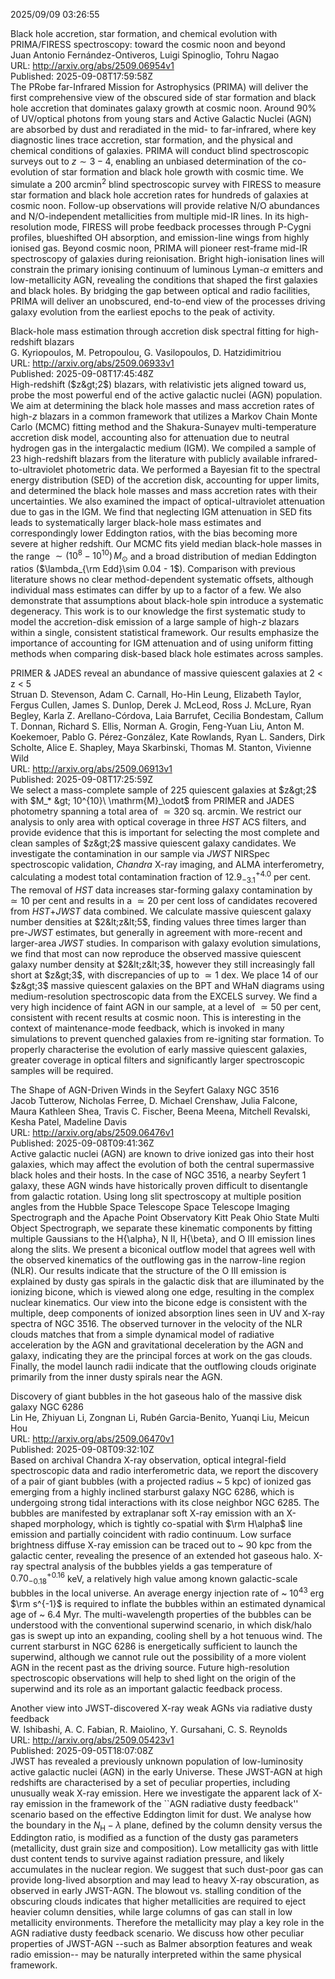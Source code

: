 2025/09/09 03:26:55  

Black hole accretion, star formation, and chemical evolution with
  PRIMA/FIRESS spectroscopy: toward the cosmic noon and beyond  
Juan Antonio Fernández-Ontiveros, Luigi Spinoglio, Tohru Nagao  
URL: http://arxiv.org/abs/2509.06954v1  
Published: 2025-09-08T17:59:58Z  
  The PRobe far-Infrared Mission for Astrophysics (PRIMA) will deliver the first comprehensive view of the obscured side of star formation and black hole accretion that dominates galaxy growth at cosmic noon. Around 90% of UV/optical photons from young stars and Active Galactic Nuclei (AGN) are absorbed by dust and reradiated in the mid- to far-infrared, where key diagnostic lines trace accretion, star formation, and the physical and chemical conditions of galaxies. PRIMA will conduct blind spectroscopic surveys out to $z \sim 3-4$, enabling an unbiased determination of the co-evolution of star formation and black hole growth with cosmic time.   We simulate a 200 arcmin$^2$ blind spectroscopic survey with FIRESS to measure star formation and black hole accretion rates for hundreds of galaxies at cosmic noon. Follow-up observations will provide relative N/O abundances and N/O-independent metallicities from multiple mid-IR lines. In its high-resolution mode, FIRESS will probe feedback processes through P-Cygni profiles, blueshifted OH absorption, and emission-line wings from highly ionised gas.   Beyond cosmic noon, PRIMA will pioneer rest-frame mid-IR spectroscopy of galaxies during reionisation. Bright high-ionisation lines will constrain the primary ionising continuum of luminous Lyman-$\alpha$ emitters and low-metallicity AGN, revealing the conditions that shaped the first galaxies and black holes. By bridging the gap between optical and radio facilities, PRIMA will deliver an unobscured, end-to-end view of the processes driving galaxy evolution from the earliest epochs to the peak of activity.   

Black-hole mass estimation through accretion disk spectral fitting for
  high-redshift blazars  
G. Kyriopoulos, M. Petropoulou, G. Vasilopoulos, D. Hatzidimitriou  
URL: http://arxiv.org/abs/2509.06933v1  
Published: 2025-09-08T17:45:48Z  
  High-redshift ($z&gt;2$) blazars, with relativistic jets aligned toward us, probe the most powerful end of the active galactic nuclei (AGN) population. We aim at determining the black hole masses and mass accretion rates of high-$z$ blazars in a common framework that utilizes a Markov Chain Monte Carlo (MCMC) fitting method and the Shakura-Sunayev multi-temperature accretion disk model, accounting also for attenuation due to neutral hydrogen gas in the intergalactic medium (IGM). We compiled a sample of 23 high-redshift blazars from the literature with publicly available infrared-to-ultraviolet photometric data. We performed a Bayesian fit to the spectral energy distribution (SED) of the accretion disk, accounting for upper limits, and determined the black hole masses and mass accretion rates with their uncertainties. We also examined the impact of optical-ultraviolet attenuation due to gas in the IGM. We find that neglecting IGM attenuation in SED fits leads to systematically larger black-hole mass estimates and correspondingly lower Eddington ratios, with the bias becoming more severe at higher redshift. Our MCMC fits yield median black-hole masses in the range $\sim (10^{8}-10^{10})\,M_{\odot}$ and a broad distribution of median Eddington ratios ($\lambda_{\rm Edd}\sim 0.04 - 1$). Comparison with previous literature shows no clear method-dependent systematic offsets, although individual mass estimates can differ by up to a factor of a few. We also demonstrate that assumptions about black-hole spin introduce a systematic degeneracy. This work is to our knowledge the first systematic study to model the accretion-disk emission of a large sample of high-$z$ blazars within a single, consistent statistical framework. Our results emphasize the importance of accounting for IGM attenuation and of using uniform fitting methods when comparing disk-based black hole estimates across samples.   

PRIMER &amp; JADES reveal an abundance of massive quiescent galaxies at 2 &lt;
  z &lt; 5  
Struan D. Stevenson, Adam C. Carnall, Ho-Hin Leung, Elizabeth Taylor, Fergus Cullen, James S. Dunlop, Derek J. McLeod, Ross J. McLure, Ryan Begley, Karla Z. Arellano-Córdova, Laia Barrufet, Cecilia Bondestam, Callum T. Donnan, Richard S. Ellis, Norman A. Grogin, Feng-Yuan Liu, Anton M. Koekemoer, Pablo G. Pérez-González, Kate Rowlands, Ryan L. Sanders, Dirk Scholte, Alice E. Shapley, Maya Skarbinski, Thomas M. Stanton, Vivienne Wild  
URL: http://arxiv.org/abs/2509.06913v1  
Published: 2025-09-08T17:25:59Z  
  We select a mass-complete sample of 225 quiescent galaxies at $z&gt;2$ with $M_* &gt; 10^{10}\ \mathrm{M}_\odot$ from PRIMER and JADES photometry spanning a total area of $\simeq320$ sq. arcmin. We restrict our analysis to only area with optical coverage in three $HST$ ACS filters, and provide evidence that this is important for selecting the most complete and clean samples of $z&gt;2$ massive quiescent galaxy candidates. We investigate the contamination in our sample via $JWST$ NIRSpec spectroscopic validation, $Chandra$ X-ray imaging, and ALMA interferometry, calculating a modest total contamination fraction of $12.9_{-3.1}^{+4.0}$ per cent. The removal of $HST$ data increases star-forming galaxy contamination by $\simeq10$ per cent and results in a $\simeq20$ per cent loss of candidates recovered from $HST$+$JWST$ data combined. We calculate massive quiescent galaxy number densities at $2&lt;z&lt;5$, finding values three times larger than pre-$JWST$ estimates, but generally in agreement with more-recent and larger-area $JWST$ studies. In comparison with galaxy evolution simulations, we find that most can now reproduce the observed massive quiescent galaxy number density at $2&lt;z&lt;3$, however they still increasingly fall short at $z&gt;3$, with discrepancies of up to $\simeq 1$ dex. We place 14 of our $z&gt;3$ massive quiescent galaxies on the BPT and WHaN diagrams using medium-resolution spectroscopic data from the EXCELS survey. We find a very high incidence of faint AGN in our sample, at a level of $\simeq50$ per cent, consistent with recent results at cosmic noon. This is interesting in the context of maintenance-mode feedback, which is invoked in many simulations to prevent quenched galaxies from re-igniting star formation. To properly characterise the evolution of early massive quiescent galaxies, greater coverage in optical filters and significantly larger spectroscopic samples will be required.   

The Shape of AGN-Driven Winds in the Seyfert Galaxy NGC 3516  
Jacob Tutterow, Nicholas Ferree, D. Michael Crenshaw, Julia Falcone, Maura Kathleen Shea, Travis C. Fischer, Beena Meena, Mitchell Revalski, Kesha Patel, Madeline Davis  
URL: http://arxiv.org/abs/2509.06476v1  
Published: 2025-09-08T09:41:36Z  
  Active galactic nuclei (AGN) are known to drive ionized gas into their host galaxies, which may affect the evolution of both the central supermassive black holes and their hosts. In the case of NGC 3516, a nearby Seyfert 1 galaxy, these AGN winds have historically proven difficult to disentangle from galactic rotation. Using long slit spectroscopy at multiple position angles from the Hubble Space Telescope Space Telescope Imaging Spectrograph and the Apache Point Observatory Kitt Peak Ohio State Multi Object Spectrograph, we separate these kinematic components by fitting multiple Gaussians to the H{\alpha}, N II, H{\beta}, and O III emission lines along the slits. We present a biconical outflow model that agrees well with the observed kinematics of the outflowing gas in the narrow-line region (NLR). Our results indicate that the structure of the O III emission is explained by dusty gas spirals in the galactic disk that are illuminated by the ionizing bicone, which is viewed along one edge, resulting in the complex nuclear kinematics. Our view into the bicone edge is consistent with the multiple, deep components of ionized absorption lines seen in UV and X-ray spectra of NGC 3516. The observed turnover in the velocity of the NLR clouds matches that from a simple dynamical model of radiative acceleration by the AGN and gravitational deceleration by the AGN and galaxy, indicating they are the principal forces at work on the gas clouds. Finally, the model launch radii indicate that the outflowing clouds originate primarily from the inner dusty spirals near the AGN.   

Discovery of giant bubbles in the hot gaseous halo of the massive disk
  galaxy NGC 6286  
Lin He, Zhiyuan Li, Zongnan Li, Rubén Garcia-Benito, Yuanqi Liu, Meicun Hou  
URL: http://arxiv.org/abs/2509.06470v1  
Published: 2025-09-08T09:32:10Z  
  Based on archival Chandra X-ray observation, optical integral-field spectroscopic data and radio interferometric data, we report the discovery of a pair of giant bubbles (with a projected radius ~ 5 kpc) of ionized gas emerging from a highly inclined starburst galaxy NGC 6286, which is undergoing strong tidal interactions with its close neighbor NGC 6285. The bubbles are manifested by extraplanar soft X-ray emission with an X-shaped morphology, which is tightly co-spatial with $\rm H\alpha$ line emission and partially coincident with radio continuum. Low surface brightness diffuse X-ray emission can be traced out to ~ 90 kpc from the galactic center, revealing the presence of an extended hot gaseous halo. X-ray spectral analysis of the bubbles yields a gas temperature of $0.70^{+0.16}_{-0.18}$ keV, a relatively high value among known galactic-scale bubbles in the local universe. An average energy injection rate of ~ $10^{43}$ erg $\rm s^{-1}$ is required to inflate the bubbles within an estimated dynamical age of ~ 6.4 Myr. The multi-wavelength properties of the bubbles can be understood with the conventional superwind scenario, in which disk/halo gas is swept up into an expanding, cooling shell by a hot tenuous wind. The current starburst in NGC 6286 is energetically sufficient to launch the superwind, although we cannot rule out the possibility of a more violent AGN in the recent past as the driving source. Future high-resolution spectroscopic observations will help to shed light on the origin of the superwind and its role as an important galactic feedback process.   

Another view into JWST-discovered X-ray weak AGNs via radiative dusty
  feedback  
W. Ishibashi, A. C. Fabian, R. Maiolino, Y. Gursahani, C. S. Reynolds  
URL: http://arxiv.org/abs/2509.05423v1  
Published: 2025-09-05T18:07:08Z  
  JWST has revealed a previously unknown population of low-luminosity active galactic nuclei (AGN) in the early Universe. These JWST-AGN at high redshifts are characterised by a set of peculiar properties, including unusually weak X-ray emission. Here we investigate the apparent lack of X-ray emission in the framework of the ``AGN radiative dusty feedback'' scenario based on the effective Eddington limit for dust. We analyse how the boundary in the $N_\mathrm{H} - \lambda$ plane, defined by the column density versus the Eddington ratio, is modified as a function of the dusty gas parameters (metallicity, dust grain size and composition). Low metallicity gas with little dust content tends to survive against radiation pressure, and likely accumulates in the nuclear region. We suggest that such dust-poor gas can provide long-lived absorption and may lead to heavy X-ray obscuration, as observed in early JWST-AGN. The blowout vs. stalling condition of the obscuring clouds indicates that higher metallicities are required to eject heavier column densities, while large columns of gas can stall in low metallicity environments. Therefore the metallicity may play a key role in the AGN radiative dusty feedback scenario. We discuss how other peculiar properties of JWST-AGN --such as Balmer absorption features and weak radio emission-- may be naturally interpreted within the same physical framework.   

